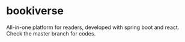 # bookiverse
All-in-one platform for readers, developed with spring boot and react. Check the master branch for codes.
